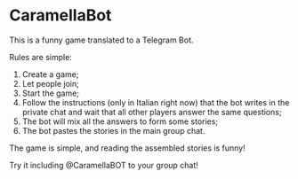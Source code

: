 # CaramellaBot

This is a funny game translated to a Telegram Bot.

Rules are simple:
1. Create a game;
2. Let people join;
3. Start the game;
4. Follow the instructions (only in Italian right now) that the bot writes in the private chat and wait that all other players answer the same questions;
5. The bot will mix all the answers to form some stories;
6. The bot pastes the stories in the main group chat.

The game is simple, and reading the assembled stories is funny!

Try it including @CaramellaBOT to your group chat!